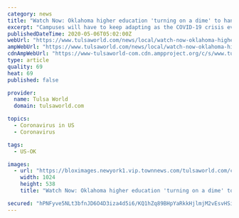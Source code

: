 ```yaml
---
category: news
title: "Watch Now: Oklahoma higher education 'turning on a dime' to handle COVID-19 crisis"
excerpt: "Campuses will have to keep adapting as the COVID-19 crisis evolves, with a lot of decisions still to be made before students return for the fall semester, Glen Johnson, the"
publishedDateTime: 2020-05-06T05:02:00Z
webUrl: "https://www.tulsaworld.com/news/local/watch-now-oklahoma-higher-education-turning-on-a-dime-to-handle-covid-19-crisis/article_70da3e10-e591-5a90-9c76-8f7cb20d16d0.html"
ampWebUrl: "https://www.tulsaworld.com/news/local/watch-now-oklahoma-higher-education-turning-on-a-dime-to-handle-covid-19-crisis/article_70da3e10-e591-5a90-9c76-8f7cb20d16d0.amp.html"
cdnAmpWebUrl: "https://www-tulsaworld-com.cdn.ampproject.org/c/s/www.tulsaworld.com/news/local/watch-now-oklahoma-higher-education-turning-on-a-dime-to-handle-covid-19-crisis/article_70da3e10-e591-5a90-9c76-8f7cb20d16d0.amp.html"
type: article
quality: 69
heat: 69
published: false

provider:
  name: Tulsa World
  domain: tulsaworld.com

topics:
  - Coronavirus in US
  - Coronavirus

tags:
  - US-OK

images:
  - url: "https://bloximages.newyork1.vip.townnews.com/tulsaworld.com/content/tncms/assets/v3/editorial/b/f6/bf69192d-ee16-5ca3-b85c-a99e5f85d3cf/5eaca9bfd035b.image.jpg?resize=1024%2C538"
    width: 1024
    height: 538
    title: "Watch Now: Oklahoma higher education 'turning on a dime' to handle COVID-19 crisis"

secured: "hPNFyve5NLt3bfnJD6O4D3iza4d5i6/KQ1hZq89BHpYaRkkHjlmjM2vEsvHSiPwCxU7RzxHmBTZ4Rb8cySo7FjRUgNuEIgbXPUG8x+1vtFt42J1Ycl8YXOh3Df0RuIPZKlwaITS1QgQFuyNWF5W69I55OBxHdupc0sPOFhXLiC0rcFiQnWfslO2+ZIYB8QMy30VhgVJVIjCUxVAxfXUkOypwQ08Hx5IdpP3gh7nR4PSnEgZupRRfxr9AE0QAhYr4bDH6mcVLoV7V79JTlHp3JFoDLscn+LpC8ZgIq9Dujdc6Kxo7ifSfqSVAdtWAclu2;w2eVTTf2Ozv/bBQlcAPeZw=="
---
```


